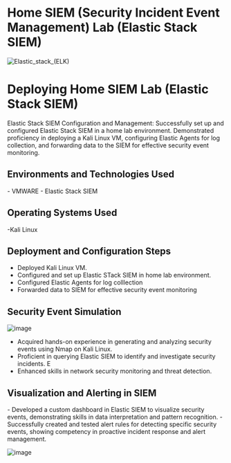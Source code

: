 # Home SIEM (Security Incident Event Management) Lab (Elastic Stack SIEM)
         
 <p align="center"> 
 
  ![Elastic_stack_(ELK)](https://github.com/user-attachments/assets/38656a1a-5252-4d64-b095-1ecc9d41e428)

</p>

<h1>Deploying Home SIEM Lab (Elastic Stack SIEM)</h1>
Elastic Stack SIEM Configuration and Management: Successfully set up and configured Elastic Stack SIEM in a home lab environment. Demonstrated proficiency in deploying a Kali Linux VM, configuring Elastic Agents for log collection, and forwarding data to the SIEM for effective security event monitoring.<br />


<h2>Environments and Technologies Used</h2>
- VMWARE
- Elastic Stack SIEM



<h2>Operating Systems Used </h2>

-Kali Linux 

<h2>Deployment and Configuration Steps</h2>

- Deployed Kali Linux VM.
- Configured and set up Elastic STack SIEM in home lab environment.
- Configured Elastic Agents for log colllection
- Forwarded data to SIEM for effective security event monitoring


<h2>Security Event Simulation</h2>


![image](https://github.com/user-attachments/assets/4634da49-64d2-4762-aefa-69d17519c84f)

- Acquired hands-on experience in generating and analyzing security events using Nmap on Kali Linux. 
- Proficient in querying Elastic SIEM to identify and investigate security incidents. E
- Enhanced skills in network security monitoring and threat detection.

<h2>Visualization and Alerting in SIEM</h2>
- Developed a custom dashboard in Elastic SIEM to visualize security events, demonstrating skills in data interpretation and pattern recognition.
- Successfully created and tested alert rules for detecting specific security events, showing competency in proactive incident response and alert management. 

![image](https://github.com/user-attachments/assets/b67ef7c8-3dbc-4ed9-9523-6fa87af73e26)




